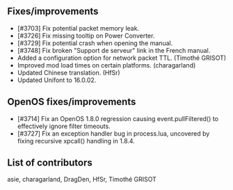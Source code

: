 ## Fixes/improvements

* [#3703] Fix potential packet memory leak.
* [#3726] Fix missing tooltip on Power Converter.
* [#3729] Fix potential crash when opening the manual.
* [#3748] Fix broken "Support de serveur" link in the French manual.
* Added a configuration option for network packet TTL. (Timothé GRISOT)
* Improved mod load times on certain platforms. (charagarland)
* Updated Chinese translation. (HfSr)
* Updated Unifont to 16.0.02.

## OpenOS fixes/improvements

* [#3714] Fix an OpenOS 1.8.0 regression causing event.pullFiltered() to effectively ignore filter timeouts.
* [#3727] Fix an exception handler bug in process.lua, uncovered by fixing recursive xpcall() handling in 1.8.4.

## List of contributors

asie, charagarland, DragDen, HfSr, Timothé GRISOT
